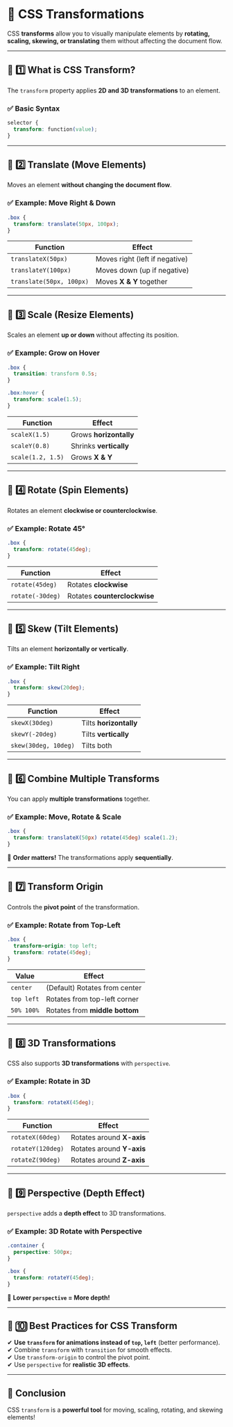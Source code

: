 # 🎨 **CSS Transformations**

CSS **transforms** allow you to visually manipulate elements by **rotating, scaling, skewing, or translating** them without affecting the document flow.

---

## **📌 1️⃣ What is CSS Transform?**

The `transform` property applies **2D and 3D transformations** to an element.

### ✅ **Basic Syntax**

```css
selector {
  transform: function(value);
}
```

---

## **📌 2️⃣ Translate (Move Elements)**

Moves an element **without changing the document flow**.

### ✅ **Example: Move Right & Down**

```css
.box {
  transform: translate(50px, 100px);
}
```

| Function                 | Effect                         |
| ------------------------ | ------------------------------ |
| `translateX(50px)`       | Moves right (left if negative) |
| `translateY(100px)`      | Moves down (up if negative)    |
| `translate(50px, 100px)` | Moves **X & Y** together       |

---

## **📌 3️⃣ Scale (Resize Elements)**

Scales an element **up or down** without affecting its position.

### ✅ **Example: Grow on Hover**

```css
.box {
  transition: transform 0.5s;
}

.box:hover {
  transform: scale(1.5);
}
```

| Function          | Effect                 |
| ----------------- | ---------------------- |
| `scaleX(1.5)`     | Grows **horizontally** |
| `scaleY(0.8)`     | Shrinks **vertically** |
| `scale(1.2, 1.5)` | Grows **X & Y**        |

---

## **📌 4️⃣ Rotate (Spin Elements)**

Rotates an element **clockwise or counterclockwise**.

### ✅ **Example: Rotate 45°**

```css
.box {
  transform: rotate(45deg);
}
```

| Function         | Effect                       |
| ---------------- | ---------------------------- |
| `rotate(45deg)`  | Rotates **clockwise**        |
| `rotate(-30deg)` | Rotates **counterclockwise** |

---

## **📌 5️⃣ Skew (Tilt Elements)**

Tilts an element **horizontally or vertically**.

### ✅ **Example: Tilt Right**

```css
.box {
  transform: skew(20deg);
}
```

| Function             | Effect                 |
| -------------------- | ---------------------- |
| `skewX(30deg)`       | Tilts **horizontally** |
| `skewY(-20deg)`      | Tilts **vertically**   |
| `skew(30deg, 10deg)` | Tilts both             |

---

## **📌 6️⃣ Combine Multiple Transforms**

You can apply **multiple transformations** together.

### ✅ **Example: Move, Rotate & Scale**

```css
.box {
  transform: translateX(50px) rotate(45deg) scale(1.2);
}
```

🔹 **Order matters!** The transformations apply **sequentially**.

---

## **📌 7️⃣ Transform Origin**

Controls the **pivot point** of the transformation.

### ✅ **Example: Rotate from Top-Left**

```css
.box {
  transform-origin: top left;
  transform: rotate(45deg);
}
```

| Value      | Effect                         |
| ---------- | ------------------------------ |
| `center`   | (Default) Rotates from center  |
| `top left` | Rotates from top-left corner   |
| `50% 100%` | Rotates from **middle bottom** |

---

## **📌 8️⃣ 3D Transformations**

CSS also supports **3D transformations** with `perspective`.

### ✅ **Example: Rotate in 3D**

```css
.box {
  transform: rotateX(45deg);
}
```

| Function          | Effect                    |
| ----------------- | ------------------------- |
| `rotateX(60deg)`  | Rotates around **X-axis** |
| `rotateY(120deg)` | Rotates around **Y-axis** |
| `rotateZ(90deg)`  | Rotates around **Z-axis** |

---

## **📌 9️⃣ Perspective (Depth Effect)**

`perspective` adds a **depth effect** to 3D transformations.

### ✅ **Example: 3D Rotate with Perspective**

```css
.container {
  perspective: 500px;
}

.box {
  transform: rotateY(45deg);
}
```

🔹 **Lower `perspective` = More depth!**

---

## **📌 🔟 Best Practices for CSS Transform**

✔ **Use `transform` for animations instead of `top`, `left`** (better performance).  
✔ Combine `transform` with `transition` for smooth effects.  
✔ Use `transform-origin` to control the pivot point.  
✔ Use `perspective` for **realistic 3D effects**.

---

## **🚀 Conclusion**

CSS `transform` is a **powerful tool** for moving, scaling, rotating, and skewing elements!
